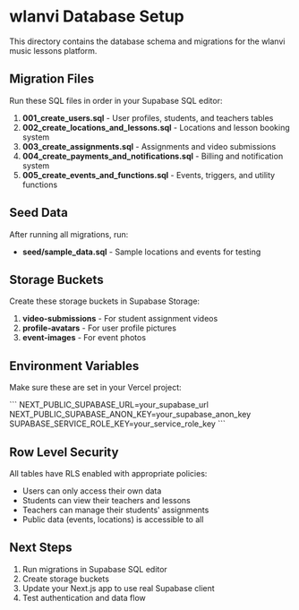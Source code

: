 # wlanvi Database Setup

This directory contains the database schema and migrations for the wlanvi music lessons platform.

## Migration Files

Run these SQL files in order in your Supabase SQL editor:

1. **001_create_users.sql** - User profiles, students, and teachers tables
2. **002_create_locations_and_lessons.sql** - Locations and lesson booking system
3. **003_create_assignments.sql** - Assignments and video submissions
4. **004_create_payments_and_notifications.sql** - Billing and notification system
5. **005_create_events_and_functions.sql** - Events, triggers, and utility functions

## Seed Data

After running all migrations, run:
- **seed/sample_data.sql** - Sample locations and events for testing

## Storage Buckets

Create these storage buckets in Supabase Storage:

1. **video-submissions** - For student assignment videos
2. **profile-avatars** - For user profile pictures
3. **event-images** - For event photos

## Environment Variables

Make sure these are set in your Vercel project:

\`\`\`
NEXT_PUBLIC_SUPABASE_URL=your_supabase_url
NEXT_PUBLIC_SUPABASE_ANON_KEY=your_supabase_anon_key
SUPABASE_SERVICE_ROLE_KEY=your_service_role_key
\`\`\`

## Row Level Security

All tables have RLS enabled with appropriate policies:
- Users can only access their own data
- Students can view their teachers and lessons
- Teachers can manage their students' assignments
- Public data (events, locations) is accessible to all

## Next Steps

1. Run migrations in Supabase SQL editor
2. Create storage buckets
3. Update your Next.js app to use real Supabase client
4. Test authentication and data flow
